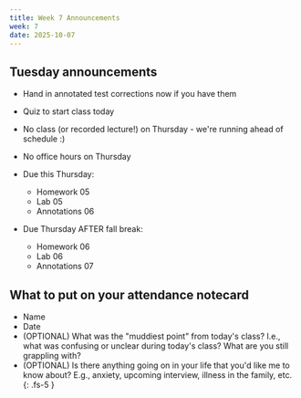```yaml
---
title: Week 7 Announcements
week: 7
date: 2025-10-07
---
```


## Tuesday announcements

+ Hand in annotated test corrections now if you have them
+ Quiz to start class today
+ No class (or recorded lecture!) on Thursday - we're running ahead of schedule :)
+ No office hours on Thursday

+ Due this Thursday: 
  + Homework 05
  + Lab 05
  + Annotations 06
  
+ Due Thursday AFTER fall break:
  + Homework 06
  + Lab 06
  + Annotations 07
  
## What to put on your attendance notecard

-   Name
-   Date
-   (OPTIONAL) What was the "muddiest point" from today's class? I.e., what was confusing or unclear during today's class? What are you still grappling with?
-   (OPTIONAL) Is there anything going on in your life that you'd like me to know about? E.g., anxiety, upcoming interview, illness in the family, etc. {: .fs-5 }
